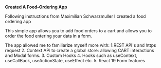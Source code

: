 **Created A Food-Ordering App**

Following instructions from Maximilian Schwarzmuller I created a food ordering app

This simple app allows you to add food orders to a cart and allows you to order the food entering your data in a form.

The app allowed me to familiarize myself more with: 
1.REST API's and https request
2. Context API to create a global store: allowing CART interactions and Modal forms. 
3. Custom Hooks
4. Hooks such as useContext, useCallBack, useActionState, useEffect etc.
5. React 19 Form features
